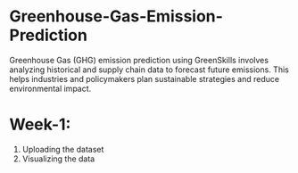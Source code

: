 # Greenhouse-Gas-Emission-Prediction
Greenhouse Gas (GHG) emission prediction using GreenSkills involves analyzing historical and supply chain data to forecast future emissions. This helps industries and policymakers plan sustainable strategies and reduce environmental impact.
# Week-1:
1) Uploading the dataset
2) Visualizing the data
